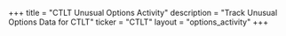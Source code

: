 +++
title = "CTLT Unusual Options Activity"
description = "Track Unusual Options Data for CTLT"
ticker = "CTLT"
layout = "options_activity"
+++

